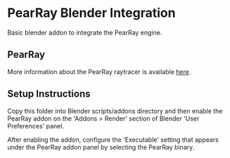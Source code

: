 # PearRay Blender Integration

Basic blender addon to integrate the PearRay engine.

## PearRay

More information about the PearRay raytracer is available
[here](https://github.com/PearCoding/PearRay).

## Setup Instructions

Copy this folder into Blender scripts/addons directory and
then enable the PearRay addon on the 'Addons > Render' section of Blender
'User Preferences' panel.

After enabling the addon, configure the 'Executable'
setting that appears under the PearRay addon panel by selecting the PearRay binary.

